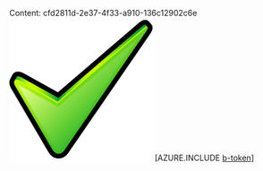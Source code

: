 Content: cfd2811d-2e37-4f33-a910-136c12902c6e![image](637ee8b3-c687-4ff8-a421-443289466432.png)
[AZURE.INCLUDE [b-token](39261384-c997-4805-9f95-30e8ac68c927.md)]
